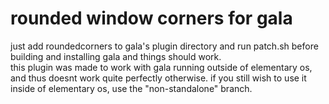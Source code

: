 rounded window corners for gala
==============
just add roundedcorners to gala's plugin directory and run patch.sh before building and installing gala and things should work.  
this plugin was made to work with gala running outside of elementary os, and thus doesnt work quite perfectly otherwise. if you still wish to use it inside of elementary os, use the "non-standalone" branch.